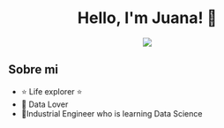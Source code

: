 <div align="center">
<h1 align="center">Hello, I'm <a >Juana!</a> 👋</h1>
</div>


<div align="center">
<img src="https://imgur.com/hyEDKRa.png">
</div>


## Sobre mi

- ⭐ Life explorer ⭐ 
- 📲 Data Lover
- 🌱Industrial Engineer who is learning Data Science 
<br>


